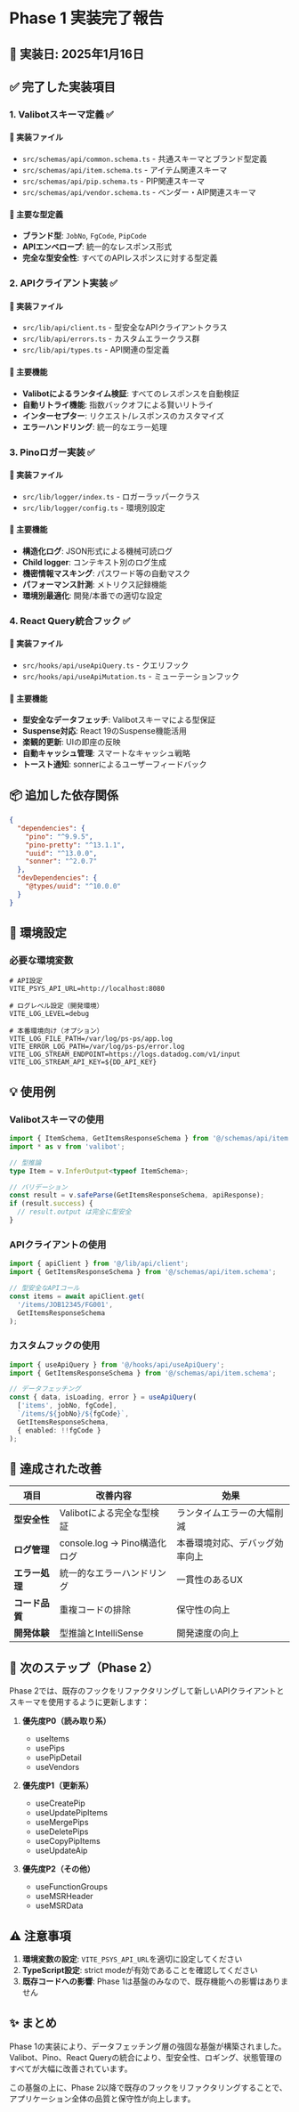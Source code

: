 # Phase 1 実装完了報告

## 📅 実装日: 2025年1月16日

## ✅ 完了した実装項目

### 1. Valibotスキーマ定義 ✅

#### 📁 実装ファイル
- `src/schemas/api/common.schema.ts` - 共通スキーマとブランド型定義
- `src/schemas/api/item.schema.ts` - アイテム関連スキーマ
- `src/schemas/api/pip.schema.ts` - PIP関連スキーマ
- `src/schemas/api/vendor.schema.ts` - ベンダー・AIP関連スキーマ

#### 🔑 主要な型定義
- **ブランド型**: `JobNo`, `FgCode`, `PipCode`
- **APIエンベロープ**: 統一的なレスポンス形式
- **完全な型安全性**: すべてのAPIレスポンスに対する型定義

### 2. APIクライアント実装 ✅

#### 📁 実装ファイル
- `src/lib/api/client.ts` - 型安全なAPIクライアントクラス
- `src/lib/api/errors.ts` - カスタムエラークラス群
- `src/lib/api/types.ts` - API関連の型定義

#### 🎯 主要機能
- **Valibotによるランタイム検証**: すべてのレスポンスを自動検証
- **自動リトライ機能**: 指数バックオフによる賢いリトライ
- **インターセプター**: リクエスト/レスポンスのカスタマイズ
- **エラーハンドリング**: 統一的なエラー処理

### 3. Pinoロガー実装 ✅

#### 📁 実装ファイル
- `src/lib/logger/index.ts` - ロガーラッパークラス
- `src/lib/logger/config.ts` - 環境別設定

#### 🎯 主要機能
- **構造化ログ**: JSON形式による機械可読ログ
- **Child logger**: コンテキスト別のログ生成
- **機密情報マスキング**: パスワード等の自動マスク
- **パフォーマンス計測**: メトリクス記録機能
- **環境別最適化**: 開発/本番での適切な設定

### 4. React Query統合フック ✅

#### 📁 実装ファイル
- `src/hooks/api/useApiQuery.ts` - クエリフック
- `src/hooks/api/useApiMutation.ts` - ミューテーションフック

#### 🎯 主要機能
- **型安全なデータフェッチ**: Valibotスキーマによる型保証
- **Suspense対応**: React 19のSuspense機能活用
- **楽観的更新**: UIの即座の反映
- **自動キャッシュ管理**: スマートなキャッシュ戦略
- **トースト通知**: sonnerによるユーザーフィードバック

## 📦 追加した依存関係

```json
{
  "dependencies": {
    "pino": "^9.9.5",
    "pino-pretty": "^13.1.1",
    "uuid": "^13.0.0",
    "sonner": "^2.0.7"
  },
  "devDependencies": {
    "@types/uuid": "^10.0.0"
  }
}
```

## 🔧 環境設定

### 必要な環境変数
```env
# API設定
VITE_PSYS_API_URL=http://localhost:8080

# ログレベル設定（開発環境）
VITE_LOG_LEVEL=debug

# 本番環境向け（オプション）
VITE_LOG_FILE_PATH=/var/log/ps-ps/app.log
VITE_ERROR_LOG_PATH=/var/log/ps-ps/error.log
VITE_LOG_STREAM_ENDPOINT=https://logs.datadog.com/v1/input
VITE_LOG_STREAM_API_KEY=${DD_API_KEY}
```

## 💡 使用例

### Valibotスキーマの使用
```typescript
import { ItemSchema, GetItemsResponseSchema } from '@/schemas/api/item.schema';
import * as v from 'valibot';

// 型推論
type Item = v.InferOutput<typeof ItemSchema>;

// バリデーション
const result = v.safeParse(GetItemsResponseSchema, apiResponse);
if (result.success) {
  // result.output は完全に型安全
}
```

### APIクライアントの使用
```typescript
import { apiClient } from '@/lib/api/client';
import { GetItemsResponseSchema } from '@/schemas/api/item.schema';

// 型安全なAPIコール
const items = await apiClient.get(
  '/items/JOB12345/FG001',
  GetItemsResponseSchema
);
```

### カスタムフックの使用
```typescript
import { useApiQuery } from '@/hooks/api/useApiQuery';
import { GetItemsResponseSchema } from '@/schemas/api/item.schema';

// データフェッチング
const { data, isLoading, error } = useApiQuery(
  ['items', jobNo, fgCode],
  `/items/${jobNo}/${fgCode}`,
  GetItemsResponseSchema,
  { enabled: !!fgCode }
);
```

## 🎯 達成された改善

| 項目 | 改善内容 | 効果 |
|------|---------|------|
| **型安全性** | Valibotによる完全な型検証 | ランタイムエラーの大幅削減 |
| **ログ管理** | console.log → Pino構造化ログ | 本番環境対応、デバッグ効率向上 |
| **エラー処理** | 統一的なエラーハンドリング | 一貫性のあるUX |
| **コード品質** | 重複コードの排除 | 保守性の向上 |
| **開発体験** | 型推論とIntelliSense | 開発速度の向上 |

## 📝 次のステップ（Phase 2）

Phase 2では、既存のフックをリファクタリングして新しいAPIクライアントとスキーマを使用するように更新します：

1. **優先度P0（読み取り系）**
   - useItems
   - usePips
   - usePipDetail
   - useVendors

2. **優先度P1（更新系）**
   - useCreatePip
   - useUpdatePipItems
   - useMergePips
   - useDeletePips
   - useCopyPipItems
   - useUpdateAip

3. **優先度P2（その他）**
   - useFunctionGroups
   - useMSRHeader
   - useMSRData

## ⚠️ 注意事項

1. **環境変数の設定**: `VITE_PSYS_API_URL`を適切に設定してください
2. **TypeScript設定**: strict modeが有効であることを確認してください
3. **既存コードへの影響**: Phase 1は基盤のみなので、既存機能への影響はありません

## ✨ まとめ

Phase 1の実装により、データフェッチング層の強固な基盤が構築されました。Valibot、Pino、React Queryの統合により、型安全性、ロギング、状態管理のすべてが大幅に改善されています。

この基盤の上に、Phase 2以降で既存のフックをリファクタリングすることで、アプリケーション全体の品質と保守性が向上します。